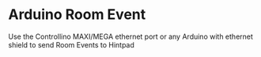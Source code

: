 # Arduino Room Event
Use the Controllino MAXI/MEGA ethernet port or any Arduino with ethernet shield to send Room Events to Hintpad
